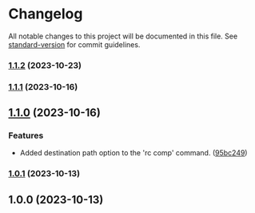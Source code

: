 # Changelog

All notable changes to this project will be documented in this file. See [standard-version](https://github.com/conventional-changelog/standard-version) for commit guidelines.

### [1.1.2](https://github.com/vocoWone/reaux-cli/compare/v1.1.1...v1.1.2) (2023-10-23)

### [1.1.1](https://github.com/vocoWone/reaux-cli/compare/v1.1.0...v1.1.1) (2023-10-16)

## [1.1.0](https://github.com/vocoWone/reaux-cli/compare/v1.0.1...v1.1.0) (2023-10-16)


### Features

* Added destination path option to the 'rc comp' command. ([95bc249](https://github.com/vocoWone/reaux-cli/commit/95bc24960b2b17abfe8725cd4e9fffcb36643d7f))

### [1.0.1](https://github.com/vocoWone/reaux-cli/compare/v1.0.0...v1.0.1) (2023-10-13)

## 1.0.0 (2023-10-13)
